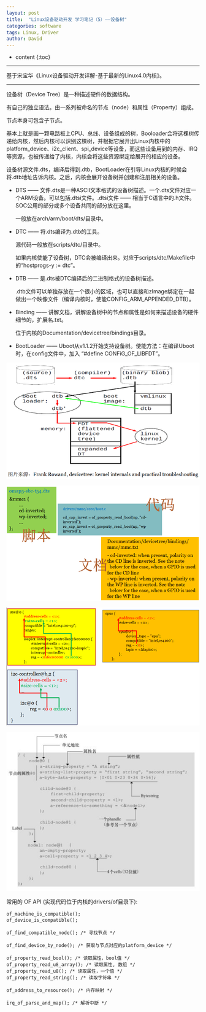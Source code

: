 ```yaml
---
layout: post
title:  "Linux设备驱动开发 学习笔记（5）——设备树"
categories: software
tags: Linux, Driver
author: David
---
```


* content
{:toc}

---
基于宋宝华《Linux设备驱动开发详解-基于最新的Linux4.0内核》。

---

设备树（Device Tree）是一种描述硬件的数据结构。

有自己的独立语法。由一系列被命名的节点（node）和属性（Property）组成。

节点本身可包含子节点。

基本上就是画一颗电路板上CPU、总线、设备组成的树，Booloader会将这棵树传递给内核，然后内核可以识别这棵树，并根据它展开出Linux内核中的platform_device、i2c_client、spi_device等设备，而这些设备用到的内存、IRQ等资源，也被传递给了内核，内核会将这些资源绑定给展开的相应的设备。

设备树源文件.dts，编译后得到.dtb，BootLoader在引导Linux内核的时候会将.dtb地址告诉内核。之后，内核会展开设备树并创建和注册相关的设备。

* DTS —— 文件.dts是一种ASCII文本格式的设备树描述。一个.dts文件对应一个ARM设备。可以包括.dtsi文件。.dtsi文件 —— 相当于C语言中的.h文件。SOC公用的部分或多个设备共同的部分放在这里。

	一般放在arch/arm/boot/dts/目录中。

* DTC —— 将.dts编译为.dtb的工具。

	源代码一般放在scripts/dtc/目录中。
	
	如果内核使能了设备树，DTC会被编译出来。对应于scripts/dtc/Makefile中的“hostprogs-y := dtc”。

* DTB —— 是.dts被DTC编译后的二进制格式的设备树描述。

	.dtb文件可以单独存放在一个很小的区域，也可以直接和zImage绑定在一起做出一个映像文件（编译内核时，使能CONFIG_ARM_APPENDED_DTB）。

* Binding —— 讲解文档，讲解设备树中的节点和属性是如何来描述设备的硬件细节的，扩展名.txt。

	位于内核的Documentation/devicetree/bindings目录。
	
* BootLoader —— Uboot从v1.1.2开始支持设备树。使能方法：在编译Uboot时，在config文件中，加入 “#define CONFiG_OF_LIBFDT”。

![Linux设备树声明周期](https://github.com/titron/titron.github.io/raw/master/img/2020-02-19-linux_ddd_dts_lifec.png)

![Linux设备树节点属性读取](https://github.com/titron/titron.github.io/raw/master/img/2020-02-19-linux_ddd_dts_node.png)

![Linux设备树节点属性cells](https://github.com/titron/titron.github.io/raw/master/img/2020-02-19-linux_ddd_dts_cells.png)

![Linux设备树全景视图](https://github.com/titron/titron.github.io/raw/master/img/2020-02-19-linux_ddd_dts_all.png)

常用的 OF API	(实现代码位于内核的drivers/of目录下):

```
of_machine_is_compatible();
of_device_is_compatible();

of_find_compatible_node(); /* 寻找节点 */

of_find_device_by_node(); /* 获取与节点对应的platform_device */

of_property_read_bool(); /* 读取属性，bool值 */
of_property_read_u8_array(); /* 读取属性, 数组 */
of_property_read_u8(); /* 读取属性，一个值 */
of_property_read_string(); /* 读取字符串 */

of_address_to_resource(); /* 内存映射 */

irq_of_parse_and_map(); /* 解析中断 */
```

